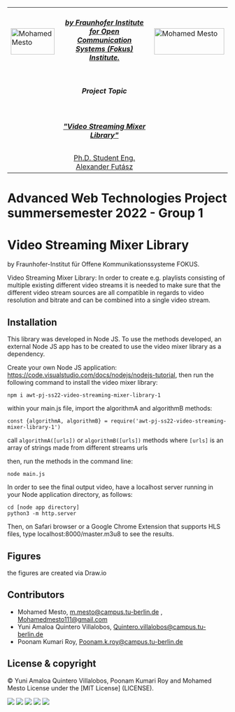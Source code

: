<table border=0>
<tr border=0>
<td> <img align="left"  alt="Mohamed Mesto" width="100px" height='60px' src="https://www.ods.tu-berlin.de/fileadmin/Aperto_design/img/logo_01.gif"/> </td>
  <td align="center"> <h5><a href="https://www.fokus.fraunhofer.de/en">by Fraunhofer Institute for Open Communication Systems (Fokus) Institute.</a></h5> </td>
  <td>  <img align="right"  alt="Mohamed Mesto" width="160px" height='60px' src="https://www.fokus.fraunhofer.de/assets/logo-860812875da0f0aa4d5ea48e795aac93b09affdb637eae121b367da604de8737.png"/></td>
</tr>
<tr border=0>
<td> </td><td  align="center"> <h5> Project Topic </h5> </td><td> </td>
</tr>
<tr border=0>
<td> </td><td> </td><td> </td>
</tr>
  <tr>
    <td> </td>
<td align="center"><h5><a href="https://github.com/fraunhoferfokus">"Video Streaming Mixer Library"</a></h5></td>
    <td> </td>
</tr>
  <tr>
    <td> </td>  <td align="center"><a href='https://www.linkedin.com/in/alexander-futasz/'> Ph.D. Student Eng. Alexander Futász</a></td>
    <td> </td>
</tr>
</table>

# Advanced Web Technologies Project summersemester 2022 - Group 1
# Video Streaming Mixer Library
by Fraunhofer-Institut für Offene Kommunikationssysteme FOKUS.

Video Streaming Mixer Library: In order to create e.g. playlists consisting of multiple existing different video streams it is needed to make sure that the different video stream sources are all compatible in regards to video resolution and bitrate and can be combined into a single video stream.

## Installation

This library was developed in Node JS. To use the methods developed, an external Node JS app has to be created to use the video mixer library as a dependency.

Create your own Node JS application: https://code.visualstudio.com/docs/nodejs/nodejs-tutorial, then run the following command to install the video mixer library:

```npm i awt-pj-ss22-video-streaming-mixer-library-1```

within your main.js file, import the algorithmA and algorithmB methods:

```const {algorithmA, algorithmB} = require('awt-pj-ss22-video-streaming-mixer-library-1')```

call ```algorithmA([urls])``` or ```algorithmB([urls])``` methods where ```[urls]``` is an array of strings made from different streams urls

then, run the methods in the command line:

```node main.js```

In order to see the final output video, have a localhost server running in your Node application directory, as follows:
```
cd [node app directory]
python3 -m http.server
```

Then, on Safari browser or a Google Chrome Extension that supports HLS files, type localhost:8000/master.m3u8 to see the results.

## Figures
the figures are created via Draw.io

## Contributors
- Mohamed Mesto, m.mesto@campus.tu-berlin.de , Mohamedmesto111@gmail.com
- Yuni Amaloa Quintero Villalobos, Quintero.villalobos@campus.tu-berlin.de
- Poonam Kumari Roy, Poonam.k.roy@campus.tu-berlin.de

## License & copyright
© Yuni Amaloa Quintero Villalobos, Poonam Kumari Roy and Mohamed Mesto
License under the [MIT License] (LICENSE).

![](AWT2022VideoStreamingMixerLibrary.jpg)
![](Images/AWT2022_2.jpg)
![](Images/AWT2022_3.jpg)
![](Images/AWT2022_4.jpg)
![](Images/AWT2022_5.jpg)
